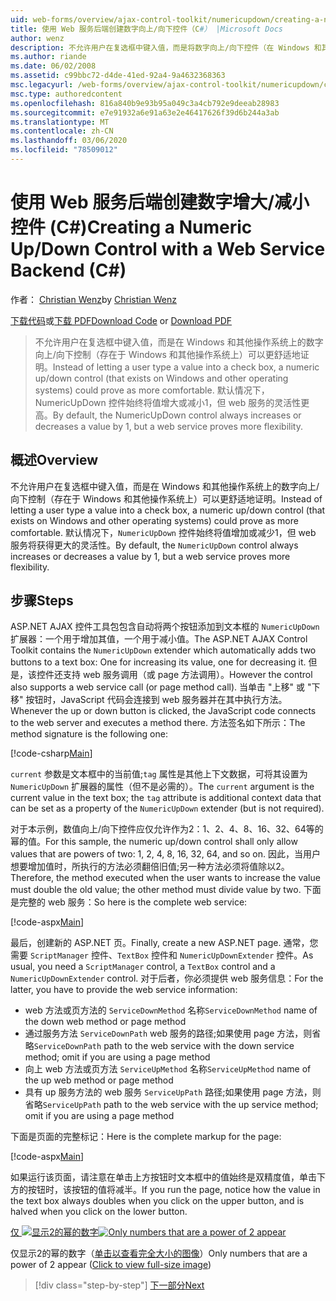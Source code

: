 ```yaml
---
uid: web-forms/overview/ajax-control-toolkit/numericupdown/creating-a-numeric-up-down-control-with-a-web-service-backend-cs
title: 使用 Web 服务后端创建数字向上/向下控件（C#） |Microsoft Docs
author: wenz
description: 不允许用户在复选框中键入值，而是将数字向上/向下控件（在 Windows 和其他操作系统上存在）视为更多的 c 。
ms.author: riande
ms.date: 06/02/2008
ms.assetid: c99bbc72-d4de-41ed-92a4-9a4632368363
msc.legacyurl: /web-forms/overview/ajax-control-toolkit/numericupdown/creating-a-numeric-up-down-control-with-a-web-service-backend-cs
msc.type: authoredcontent
ms.openlocfilehash: 816a840b9e93b95a049c3a4cb792e9deeab28983
ms.sourcegitcommit: e7e91932a6e91a63e2e46417626f39d6b244a3ab
ms.translationtype: MT
ms.contentlocale: zh-CN
ms.lasthandoff: 03/06/2020
ms.locfileid: "78509012"
---
```

# <a name="creating-a-numeric-updown-control-with-a-web-service-backend-c"></a><span data-ttu-id="ecfbb-103">使用 Web 服务后端创建数字增大/减小控件 (C#)</span><span class="sxs-lookup"><span data-stu-id="ecfbb-103">Creating a Numeric Up/Down Control with a Web Service Backend (C#)</span></span>

<span data-ttu-id="ecfbb-104">作者： [Christian Wenz](https://github.com/wenz)</span><span class="sxs-lookup"><span data-stu-id="ecfbb-104">by [Christian Wenz](https://github.com/wenz)</span></span>

<span data-ttu-id="ecfbb-105">[下载代码](https://download.microsoft.com/download/9/3/f/93f8daea-bebd-4821-833b-95205389c7d0/numericupdown1.cs.zip)或[下载 PDF](https://download.microsoft.com/download/2/d/c/2dc10e34-6983-41d4-9c08-f78f5387d32b/numericupdown1CS.pdf)</span><span class="sxs-lookup"><span data-stu-id="ecfbb-105">[Download Code](https://download.microsoft.com/download/9/3/f/93f8daea-bebd-4821-833b-95205389c7d0/numericupdown1.cs.zip) or [Download PDF](https://download.microsoft.com/download/2/d/c/2dc10e34-6983-41d4-9c08-f78f5387d32b/numericupdown1CS.pdf)</span></span>

> <span data-ttu-id="ecfbb-106">不允许用户在复选框中键入值，而是在 Windows 和其他操作系统上的数字向上/向下控制（存在于 Windows 和其他操作系统上）可以更舒适地证明。</span><span class="sxs-lookup"><span data-stu-id="ecfbb-106">Instead of letting a user type a value into a check box, a numeric up/down control (that exists on Windows and other operating systems) could prove as more comfortable.</span></span> <span data-ttu-id="ecfbb-107">默认情况下，NumericUpDown 控件始终将值增大或减小1，但 web 服务的灵活性更高。</span><span class="sxs-lookup"><span data-stu-id="ecfbb-107">By default, the NumericUpDown control always increases or decreases a value by 1, but a web service proves more flexibility.</span></span>

## <a name="overview"></a><span data-ttu-id="ecfbb-108">概述</span><span class="sxs-lookup"><span data-stu-id="ecfbb-108">Overview</span></span>

<span data-ttu-id="ecfbb-109">不允许用户在复选框中键入值，而是在 Windows 和其他操作系统上的数字向上/向下控制（存在于 Windows 和其他操作系统上）可以更舒适地证明。</span><span class="sxs-lookup"><span data-stu-id="ecfbb-109">Instead of letting a user type a value into a check box, a numeric up/down control (that exists on Windows and other operating systems) could prove as more comfortable.</span></span> <span data-ttu-id="ecfbb-110">默认情况下，`NumericUpDown` 控件始终将值增加或减少1，但 web 服务将获得更大的灵活性。</span><span class="sxs-lookup"><span data-stu-id="ecfbb-110">By default, the `NumericUpDown` control always increases or decreases a value by 1, but a web service proves more flexibility.</span></span>

## <a name="steps"></a><span data-ttu-id="ecfbb-111">步骤</span><span class="sxs-lookup"><span data-stu-id="ecfbb-111">Steps</span></span>

<span data-ttu-id="ecfbb-112">ASP.NET AJAX 控件工具包包含自动将两个按钮添加到文本框的 `NumericUpDown` 扩展器：一个用于增加其值，一个用于减小值。</span><span class="sxs-lookup"><span data-stu-id="ecfbb-112">The ASP.NET AJAX Control Toolkit contains the `NumericUpDown` extender which automatically adds two buttons to a text box: One for increasing its value, one for decreasing it.</span></span> <span data-ttu-id="ecfbb-113">但是，该控件还支持 web 服务调用（或 page 方法调用）。</span><span class="sxs-lookup"><span data-stu-id="ecfbb-113">However the control also supports a web service call (or page method call).</span></span> <span data-ttu-id="ecfbb-114">当单击 "上移" 或 "下移" 按钮时，JavaScript 代码会连接到 web 服务器并在其中执行方法。</span><span class="sxs-lookup"><span data-stu-id="ecfbb-114">Whenever the up or down button is clicked, the JavaScript code connects to the web server and executes a method there.</span></span> <span data-ttu-id="ecfbb-115">方法签名如下所示：</span><span class="sxs-lookup"><span data-stu-id="ecfbb-115">The method signature is the following one:</span></span>

[!code-csharp[Main](creating-a-numeric-up-down-control-with-a-web-service-backend-cs/samples/sample1.cs)]

<span data-ttu-id="ecfbb-116">`current` 参数是文本框中的当前值;`tag` 属性是其他上下文数据，可将其设置为 `NumericUpDown` 扩展器的属性（但不是必需的）。</span><span class="sxs-lookup"><span data-stu-id="ecfbb-116">The `current` argument is the current value in the text box; the `tag` attribute is additional context data that can be set as a property of the `NumericUpDown` extender (but is not required).</span></span>

<span data-ttu-id="ecfbb-117">对于本示例，数值向上/向下控件应仅允许作为2：1、2、4、8、16、32、64等的幂的值。</span><span class="sxs-lookup"><span data-stu-id="ecfbb-117">For this sample, the numeric up/down control shall only allow values that are powers of two: 1, 2, 4, 8, 16, 32, 64, and so on.</span></span> <span data-ttu-id="ecfbb-118">因此，当用户想要增加值时，所执行的方法必须翻倍旧值;另一种方法必须将值除以2。</span><span class="sxs-lookup"><span data-stu-id="ecfbb-118">Therefore, the method executed when the user wants to increase the value must double the old value; the other method must divide value by two.</span></span> <span data-ttu-id="ecfbb-119">下面是完整的 web 服务：</span><span class="sxs-lookup"><span data-stu-id="ecfbb-119">So here is the complete web service:</span></span>

[!code-aspx[Main](creating-a-numeric-up-down-control-with-a-web-service-backend-cs/samples/sample2.aspx)]

<span data-ttu-id="ecfbb-120">最后，创建新的 ASP.NET 页。</span><span class="sxs-lookup"><span data-stu-id="ecfbb-120">Finally, create a new ASP.NET page.</span></span> <span data-ttu-id="ecfbb-121">通常，您需要 `ScriptManager` 控件、`TextBox` 控件和 `NumericUpDownExtender` 控件。</span><span class="sxs-lookup"><span data-stu-id="ecfbb-121">As usual, you need a `ScriptManager` control, a `TextBox` control and a `NumericUpDownExtender` control.</span></span> <span data-ttu-id="ecfbb-122">对于后者，你必须提供 web 服务信息：</span><span class="sxs-lookup"><span data-stu-id="ecfbb-122">For the latter, you have to provide the web service information:</span></span>

- <span data-ttu-id="ecfbb-123">web 方法或页方法的 `ServiceDownMethod` 名称</span><span class="sxs-lookup"><span data-stu-id="ecfbb-123">`ServiceDownMethod` name of the down web method or page method</span></span>
- <span data-ttu-id="ecfbb-124">通过服务方法 `ServiceDownPath` web 服务的路径;如果使用 page 方法，则省略</span><span class="sxs-lookup"><span data-stu-id="ecfbb-124">`ServiceDownPath` path to the web service with the down service method; omit if you are using a page method</span></span>
- <span data-ttu-id="ecfbb-125">向上 web 方法或页方法 `ServiceUpMethod` 名称</span><span class="sxs-lookup"><span data-stu-id="ecfbb-125">`ServiceUpMethod` name of the up web method or page method</span></span>
- <span data-ttu-id="ecfbb-126">具有 up 服务方法的 web 服务 `ServiceUpPath` 路径;如果使用 page 方法，则省略</span><span class="sxs-lookup"><span data-stu-id="ecfbb-126">`ServiceUpPath` path to the web service with the up service method; omit if you are using a page method</span></span>

<span data-ttu-id="ecfbb-127">下面是页面的完整标记：</span><span class="sxs-lookup"><span data-stu-id="ecfbb-127">Here is the complete markup for the page:</span></span>

[!code-aspx[Main](creating-a-numeric-up-down-control-with-a-web-service-backend-cs/samples/sample3.aspx)]

<span data-ttu-id="ecfbb-128">如果运行该页面，请注意在单击上方按钮时文本框中的值始终是双精度值，单击下方的按钮时，该按钮的值将减半。</span><span class="sxs-lookup"><span data-stu-id="ecfbb-128">If you run the page, notice how the value in the text box always doubles when you click on the upper button, and is halved when you click on the lower button.</span></span>

<span data-ttu-id="ecfbb-129">[仅 ![显示2的幂的数字](creating-a-numeric-up-down-control-with-a-web-service-backend-cs/_static/image2.png)](creating-a-numeric-up-down-control-with-a-web-service-backend-cs/_static/image1.png)</span><span class="sxs-lookup"><span data-stu-id="ecfbb-129">[![Only numbers that are a power of 2 appear](creating-a-numeric-up-down-control-with-a-web-service-backend-cs/_static/image2.png)](creating-a-numeric-up-down-control-with-a-web-service-backend-cs/_static/image1.png)</span></span>

<span data-ttu-id="ecfbb-130">仅显示2的幂的数字（[单击以查看完全大小的图像](creating-a-numeric-up-down-control-with-a-web-service-backend-cs/_static/image3.png)）</span><span class="sxs-lookup"><span data-stu-id="ecfbb-130">Only numbers that are a power of 2 appear ([Click to view full-size image](creating-a-numeric-up-down-control-with-a-web-service-backend-cs/_static/image3.png))</span></span>

> [!div class="step-by-step"]
> [<span data-ttu-id="ecfbb-131">下一部分</span><span class="sxs-lookup"><span data-stu-id="ecfbb-131">Next</span></span>](creating-a-numeric-up-down-control-with-a-web-service-backend-vb.md)
